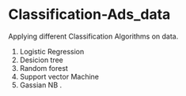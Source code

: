 # Classification-Ads_data
Applying different Classification Algorithms on data.

1) Logistic Regression
2) Desicion tree
3) Random forest
4) Support vector Machine
5) Gassian NB
.
